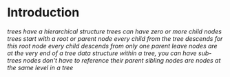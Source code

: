 # Introduction
*trees have a hierarchical structure*
*trees can have zero or more child nodes*
*trees start with a root or parent node*
*every child from the tree descends for this root node*
*every child descends from only one parent*
*leave nodes are at the very end of a tree data structure*
*within a tree, you can have sub-trees*
*nodes don't have to reference their parent*
*sibling nodes are nodes at the same level in a tree*